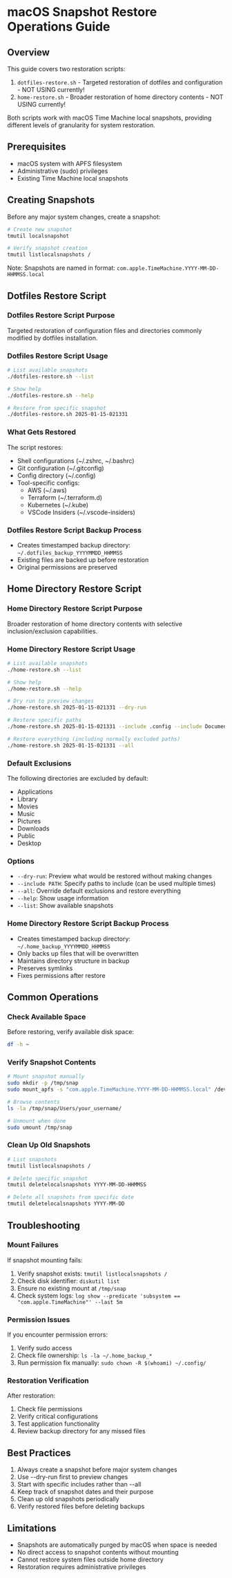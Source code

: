 # macOS Snapshot Restore Operations Guide

## Overview

This guide covers two restoration scripts:

1. `dotfiles-restore.sh` - Targeted restoration of dotfiles and configuration - NOT USING currently!
2. `home-restore.sh` - Broader restoration of home directory contents - NOT USING currently!

Both scripts work with macOS Time Machine local snapshots, providing different levels of granularity for system restoration.

## Prerequisites

- macOS system with APFS filesystem
- Administrative (sudo) privileges
- Existing Time Machine local snapshots

## Creating Snapshots

Before any major system changes, create a snapshot:

```bash
# Create new snapshot
tmutil localsnapshot

# Verify snapshot creation
tmutil listlocalsnapshots /
```

Note: Snapshots are named in format: `com.apple.TimeMachine.YYYY-MM-DD-HHMMSS.local`

## Dotfiles Restore Script

### Dotfiles Restore Script Purpose

Targeted restoration of configuration files and directories commonly modified by dotfiles installation.

### Dotfiles Restore Script Usage

```bash
# List available snapshots
./dotfiles-restore.sh --list

# Show help
./dotfiles-restore.sh --help

# Restore from specific snapshot
./dotfiles-restore.sh 2025-01-15-021331
```

### What Gets Restored

The script restores:

- Shell configurations (~/.zshrc, ~/.bashrc)
- Git configuration (~/.gitconfig)
- Config directory (~/.config)
- Tool-specific configs:
  - AWS (~/.aws)
  - Terraform (~/.terraform.d)
  - Kubernetes (~/.kube)
  - VSCode Insiders (~/.vscode-insiders)

### Dotfiles Restore Script Backup Process

- Creates timestamped backup directory: `~/.dotfiles_backup_YYYYMMDD_HHMMSS`
- Existing files are backed up before restoration
- Original permissions are preserved

## Home Directory Restore Script

### Home Directory Restore Script Purpose

Broader restoration of home directory contents with selective inclusion/exclusion capabilities.

### Home Directory Restore Script Usage

```bash
# List available snapshots
./home-restore.sh --list

# Show help
./home-restore.sh --help

# Dry run to preview changes
./home-restore.sh 2025-01-15-021331 --dry-run

# Restore specific paths
./home-restore.sh 2025-01-15-021331 --include .config --include Documents

# Restore everything (including normally excluded paths)
./home-restore.sh 2025-01-15-021331 --all
```

### Default Exclusions

The following directories are excluded by default:

- Applications
- Library
- Movies
- Music
- Pictures
- Downloads
- Public
- Desktop

### Options

- `--dry-run`: Preview what would be restored without making changes
- `--include PATH`: Specify paths to include (can be used multiple times)
- `--all`: Override default exclusions and restore everything
- `--help`: Show usage information
- `--list`: Show available snapshots

### Home Directory Restore Script Backup Process

- Creates timestamped backup directory: `~/.home_backup_YYYYMMDD_HHMMSS`
- Only backs up files that will be overwritten
- Maintains directory structure in backup
- Preserves symlinks
- Fixes permissions after restore

## Common Operations

### Check Available Space

Before restoring, verify available disk space:

```bash
df -h ~
```

### Verify Snapshot Contents

```bash
# Mount snapshot manually
sudo mkdir -p /tmp/snap
sudo mount_apfs -s "com.apple.TimeMachine.YYYY-MM-DD-HHMMSS.local" /dev/disk3s5 /tmp/snap

# Browse contents
ls -la /tmp/snap/Users/your_username/

# Unmount when done
sudo umount /tmp/snap
```

### Clean Up Old Snapshots

```bash
# List snapshots
tmutil listlocalsnapshots /

# Delete specific snapshot
tmutil deletelocalsnapshots YYYY-MM-DD-HHMMSS

# Delete all snapshots from specific date
tmutil deletelocalsnapshots YYYY-MM-DD
```

## Troubleshooting

### Mount Failures

If snapshot mounting fails:

1. Verify snapshot exists: `tmutil listlocalsnapshots /`
2. Check disk identifier: `diskutil list`
3. Ensure no existing mount at `/tmp/snap`
4. Check system logs: `log show --predicate 'subsystem == "com.apple.TimeMachine"' --last 5m`

### Permission Issues

If you encounter permission errors:

1. Verify sudo access
2. Check file ownership: `ls -la ~/.home_backup_*`
3. Run permission fix manually: `sudo chown -R $(whoami) ~/.config/`

### Restoration Verification

After restoration:

1. Check file permissions
2. Verify critical configurations
3. Test application functionality
4. Review backup directory for any missed files

## Best Practices

1. Always create a snapshot before major system changes
2. Use --dry-run first to preview changes
3. Start with specific includes rather than --all
4. Keep track of snapshot dates and their purpose
5. Clean up old snapshots periodically
6. Verify restored files before deleting backups

## Limitations

- Snapshots are automatically purged by macOS when space is needed
- No direct access to snapshot contents without mounting
- Cannot restore system files outside home directory
- Restoration requires administrative privileges
